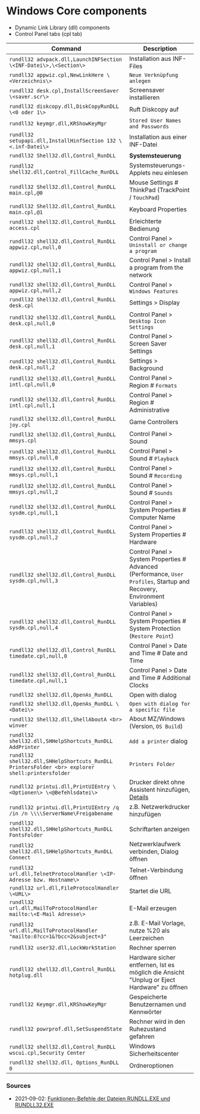 # Windows Core components
- Dynamic Link Library (dll) components
- Control Panel tabs (cpl tab)

Command | Description
--- | ---
`rundll32 advpack.dll,LaunchINFSection \<INF-Datei\>,\<Section\>` | Installation aus INF-Files
`rundll32 appwiz.cpl,NewLinkHere \<Verzeichnis\>` | `Neue Verknüpfung anlegen`
`rundll32 desk.cpl,InstallScreenSaver \<saver.scr\>` | Screensaver installieren
`rundll32 diskcopy.dll,DiskCopyRunDLL \<0 oder 1\>` | Ruft Diskcopy auf
`rundll32 keymgr.dll,KRShowKeyMgr` | `Stored User Names and Passwords`
`rundll32 setupapi.dll,InstallHinfSection 132 \<.inf-Datei\>` | Installation aus einer INF-Datei
`rundll32 Shell32.dll,Control_RunDLL` | **Systemsteuerung**
`rundll32 shell32.dll,Control_FillCache_RunDLL` | Systemsteuerungs-Applets neu einlesen
`rundll32 Shell32.dll,Control_RunDLL main.cpl,@0` | Mouse Settings # ThinkPad (TrackPoint / `TouchPad`)
`rundll32 Shell32.dll,Control_RunDLL main.cpl,@1` | Keyboard Properties
`rundll32 shell32.dll,Control_RunDLL access.cpl` | Erleichterte Bedienung
`rundll32 shell32.dll,Control_RunDLL appwiz.cpl,null,0` | Control Panel > `Uninstall or change a program`
`rundll32 shell32.dll,Control_RunDLL appwiz.cpl,null,1` | Control Panel > Install a program from the network
`rundll32 shell32.dll,Control_RunDLL appwiz.cpl,null,2` | Control Panel > `Windows Features`
`rundll32 Shell32.dll,Control_RunDLL desk.cpl` | Settings > Display
`rundll32 shell32.dll,Control_RunDLL desk.cpl,null,0` | Control Panel > `Desktop Icon Settings`
`rundll32 shell32.dll,Control_RunDLL desk.cpl,null,1` | Control Panel > Screen Saver Settings
`rundll32 shell32.dll,Control_RunDLL desk.cpl,null,2` | Settings > Background
`rundll32 shell32.dll,Control_RunDLL intl.cpl,null,0` | Control Panel > Region # `Formats`
`rundll32 shell32.dll,Control_RunDLL intl.cpl,null,1` | Control Panel > Region # Administrative
`rundll32 shell32.dll,Control_RunDLL joy.cpl` | Game Controllers
`rundll32 shell32.dll,Control_RunDLL mmsys.cpl` | Control Panel > Sound
`rundll32 shell32.dll,Control_RunDLL mmsys.cpl,null,0` | Control Panel > Sound # `Playback`
`rundll32 shell32.dll,Control_RunDLL mmsys.cpl,null,1` | Control Panel > Sound # `Recording`
`rundll32 shell32.dll,Control_RunDLL mmsys.cpl,null,2` | Control Panel > Sound # `Sounds`
`rundll32 shell32.dll,Control_RunDLL sysdm.cpl,null,1` | Control Panel > System Properties # Computer Name
`rundll32 shell32.dll,Control_RunDLL sysdm.cpl,null,2` | Control Panel > System Properties # Hardware
`rundll32 shell32.dll,Control_RunDLL sysdm.cpl,null,3` | Control Panel > System Properties # Advanced <br> (Performance, `User Profiles`, Startup and Recovery, Environment Variables)
`rundll32 shell32.dll,Control_RunDLL sysdm.cpl,null,4` | Control Panel > System Properties # System Protection <br> (`Restore Point`)
`rundll32 shell32.dll,Control_RunDLL timedate.cpl,null,0` | Control Panel > Date and Time # Date and Time
`rundll32 shell32.dll,Control_RunDLL timedate.cpl,null,1` | Control Panel > Date and Time # Additional Clocks
`rundll32 shell32.dll,OpenAs_RunDLL` | Open with dialog
`rundll32 shell32.dll,OpenAs_RunDLL \<Datei\>` | `Open with dialog for a specific file`
`rundll32 Shell32.dll,ShellAboutA <br> winver` | About MZ/Windows (Version, `OS Build`)
`rundll32 shell32.dll,SHHelpShortcuts_RunDLL AddPrinter` | `Add a printer` dialog
`rundll32 shell32.dll,SHHelpShortcuts_RunDLL PrintersFolder <br> explorer shell:printersfolder` | `Printers Folder`
`rundll32 printui.dll,PrintUIEntry \<Optionen\> \<@Befehlsdatei\>` | Drucker direkt ohne Assistent hinzufügen, [Details](http://www.winfaq.de/faq_html/Content/tip2000/onlinefaq.php?h=tip2028.htm)
`rundll32 printui.dll,PrintUIEntry /q /in /n \\\\ServerName\Freigabename` | z.B. Netzwerkdrucker hinzufügen
`rundll32 shell32.dll,SHHelpShortcuts_RunDLL FontsFolder` | Schriftarten anzeigen
`rundll32 shell32.dll,SHHelpShortcuts_RunDLL Connect` | Netzwerklaufwerk verbinden, Dialog öffnen
`rundll32 url.dll,TelnetProtocolHandler \<IP-Adresse bzw. Hostname\>` | Telnet-Verbindung öffnen
`rundll32 url.dll,FileProtocolHandler \<URL\>` | Startet die URL
`rundll32 url.dll,MailToProtocolHandler mailto:\<E-Mail Adresse\>` | E-Mail erzeugen
`rundll32 url.dll,MailToProtocolHandler "mailto:0?cc=1&?bcc=2&subject=3"` | z.B. E-Mail Vorlage, nutze %20 als Leerzeichen
`rundll32 user32.dll,LockWorkStation` | Rechner sperren
`rundll32 shell32.dll,Control_RunDLL hotplug.dll` | Hardware sicher entfernen, Ist es möglich die Ansicht "Unplug or Eject Hardware" zu öffnen
`rundll32 Keymgr.dll,KRShowKeyMgr` | Gespeicherte Benutzernamen und Kennwörter
`rundll32 powrprof.dll,SetSuspendState` | Rechner wird in den Ruhezustand gefahren
`rundll32 shell32.dll,Control_RunDLL wscui.cpl,Security Center` | Windows Sicherheitscenter
`rundll32 shell32.dll, Options_RunDLL 0` | Ordneroptionen


### Sources
- 2021-09-02: [Funktionen-Befehle der Dateien RUNDLL.EXE und RUNDLL32.EXE](http://www.winfaq.de/faq_html/Content/tip0500/onlinefaq.php?h=tip0564.htm)